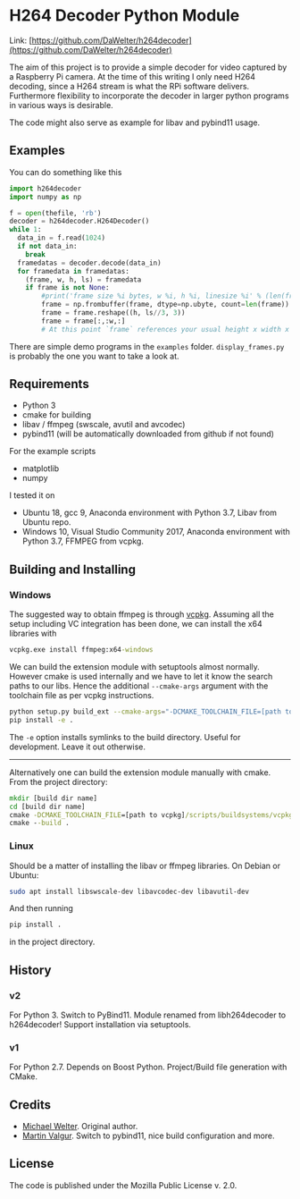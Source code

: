 H264 Decoder Python Module
==========================

Link: [https://github.com/DaWelter/h264decoder](https://github.com/DaWelter/h264decoder)

The aim of this project is to provide a simple decoder for video
captured by a Raspberry Pi camera. At the time of this writing I only
need H264 decoding, since a H264 stream is what the RPi software 
delivers. Furthermore flexibility to incorporate the decoder in larger
python programs in various ways is desirable.

The code might also serve as example for libav and pybind11 usage.


Examples
--------
You can do something like this
```python
import h264decoder
import numpy as np

f = open(thefile, 'rb')
decoder = h264decoder.H264Decoder()
while 1:
  data_in = f.read(1024)
  if not data_in:
    break
  framedatas = decoder.decode(data_in)
  for framedata in framedatas:
    (frame, w, h, ls) = framedata
    if frame is not None:
        #print('frame size %i bytes, w %i, h %i, linesize %i' % (len(frame), w, h, ls))
        frame = np.frombuffer(frame, dtype=np.ubyte, count=len(frame))
        frame = frame.reshape((h, ls//3, 3))
        frame = frame[:,:w,:]
        # At this point `frame` references your usual height x width x rgb channels numpy array of unsigned bytes.
```
There are simple demo programs in the ```examples``` folder. ```display_frames.py``` is probably the one you want to take a look at.

Requirements
------------

* Python 3
* cmake for building
* libav / ffmpeg (swscale, avutil and avcodec)
* pybind11 (will be automatically downloaded from github if not found)

For the example scripts

* matplotlib
* numpy

I tested it on

* Ubuntu 18, gcc 9, Anaconda environment with Python 3.7, Libav from Ubuntu repo.
* Windows 10, Visual Studio Community 2017, Anaconda environment with Python 3.7, FFMPEG from vcpkg.

Building and Installing
-----------------------

### Windows

The suggested way to obtain ffmpeg is through [vcpkg](https://github.com/microsoft/vcpkg). Assuming all the setup including VC integration has been done, we can install the x64 libraries with

```cmd
vcpkg.exe install ffmpeg:x64-windows
```

We can build the extension module with setuptools almost normally. However cmake is used internally and we have to let it know the search paths to our libs. Hence the additional ```--cmake-args``` argument with the toolchain file as per vcpkg instructions.

```bash
python setup.py build_ext --cmake-args="-DCMAKE_TOOLCHAIN_FILE=[path to vcpkg]/scripts/buildsystems/vcpkg.cmake"
pip install -e .
```

The ```-e``` option installs symlinks to the build directory. Useful for development. Leave it out otherwise.

----------------------------------------------

Alternatively one can build the extension module manually with cmake.
From the project directory:
```cmd
mkdir [build dir name]
cd [build dir name]
cmake -DCMAKE_TOOLCHAIN_FILE=[path to vcpkg]/scripts/buildsystems/vcpkg.cmake -A x64 ..
cmake --build .
```

### Linux

Should be a matter of installing the libav or ffmpeg libraries. On Debian or Ubuntu:

```bash
sudo apt install libswscale-dev libavcodec-dev libavutil-dev
```

And then running

```bash
pip install .
```

in the project directory.


History
-------

### v2

For Python 3. Switch to PyBind11. Module renamed from libh264decoder to h264decoder! Support installation via setuptools.

### v1

For Python 2.7. Depends on Boost Python. Project/Build file generation with CMake.


Credits
-------

* [Michael Welter](https://github.com/DaWelter). Original author.
* [Martin Valgur](https://github.com/valgur).  Switch to pybind11, nice build configuration and more.

License
-------
The code is published under the Mozilla Public License v. 2.0. 
